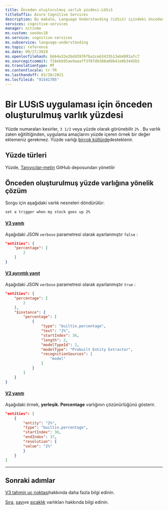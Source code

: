 ```yaml
---
title: Önceden oluşturulmuş varlık yüzdesi-LUSıS
titleSuffix: Azure Cognitive Services
description: Bu makale, Language Understanding (LUSıS) içindeki önceden oluşturulmuş varlık bilgilerini içerir.
services: cognitive-services
manager: nitinme
ms.custom: seodec18
ms.service: cognitive-services
ms.subservice: language-understanding
ms.topic: reference
ms.date: 09/27/2019
ms.openlocfilehash: bb64a32e2bdd3976fba3ce63433b13eb4891afc7
ms.sourcegitcommit: f28ebb95ae9aaaff3f87d8388a09b41e0b3445b5
ms.translationtype: MT
ms.contentlocale: tr-TR
ms.lasthandoff: 03/30/2021
ms.locfileid: "91541705"
---
```

# <a name="percentage-prebuilt-entity-for-a-luis-app"></a>Bir LUSıS uygulaması için önceden oluşturulmuş varlık yüzdesi
Yüzde numaraları kesirler, `3 1/2` veya yüzde olarak görünebilir `2%` . Bu varlık zaten eğitiltiğinden, uygulama amaçlarını yüzde içeren örnek bir değer eklemeniz gerekmez. Yüzde varlığı [birçok kültürde](luis-reference-prebuilt-entities.md)desteklenir.

## <a name="types-of-percentage"></a>Yüzde türleri
Yüzde, [Tanıyıcılar-metin](https://github.com/Microsoft/Recognizers-Text/blob/master/Patterns/English/English-Numbers.yaml#L114) GitHub deposundan yönetilir

## <a name="resolution-for-prebuilt-percentage-entity"></a>Önceden oluşturulmuş yüzde varlığına yönelik çözüm

Sorgu için aşağıdaki varlık nesneleri döndürülür:

`set a trigger when my stock goes up 2%`

#### <a name="v3-response"></a>[V3 yanıtı](#tab/V3)

Aşağıdaki JSON `verbose` parametresi olarak ayarlanmıştır `false` :

```json
"entities": {
    "percentage": [
        2
    ]
}
```
#### <a name="v3-verbose-response"></a>[V3 ayrıntılı yanıt](#tab/V3-verbose)
Aşağıdaki JSON `verbose` parametresi olarak ayarlanmıştır `true` :

```json
"entities": {
    "percentage": [
        2
    ],
    "$instance": {
        "percentage": [
            {
                "type": "builtin.percentage",
                "text": "2%",
                "startIndex": 36,
                "length": 2,
                "modelTypeId": 2,
                "modelType": "Prebuilt Entity Extractor",
                "recognitionSources": [
                    "model"
                ]
            }
        ]
    }
}
```
#### <a name="v2-response"></a>[V2 yanıtı](#tab/V2)

Aşağıdaki örnek, **yerleşik. Percentage** varlığının çözünürlüğünü gösterir.

```json
"entities": [
    {
        "entity": "2%",
        "type": "builtin.percentage",
        "startIndex": 36,
        "endIndex": 37,
        "resolution": {
        "value": "2%"
        }
    }
]
```
* * *

## <a name="next-steps"></a>Sonraki adımlar

[V3 tahmin uç noktası](luis-migration-api-v3.md)hakkında daha fazla bilgi edinin.

[Sıra](luis-reference-prebuilt-ordinal.md), [sayı](luis-reference-prebuilt-number.md)ve [sıcaklık](luis-reference-prebuilt-temperature.md) varlıkları hakkında bilgi edinin.

